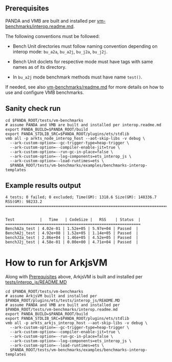 ## Prerequisites

PANDA and VMB are built and installed per [vm-benchmarks/interop.readme.md](../../interop.readme.md).

The following conventions must be followed:
- Bench Unit directories must follow naming convention depending on interop mode: `bu_a2a`, `bu_a2j`, `bu_j2a`, `bu_j2j`.

- Bench Unit doclets for respective mode must have tags with same names as of its directory.

- In `bu_a2j` mode benchmark methods must have name `test()`.

If needed, see also [vm-benchmarks/readme.md](../../readme.md) for more details on how to use and configure VMB benchmarks.

## Sanity check run

```
cd $PANDA_ROOT/tests/vm-benchmarks
# assume PANDA and VMB are built and installed per interop.readme.md
export PANDA_BUILD=$PANDA_ROOT/build
export PANDA_STDLIB_SRC=$PANDA_ROOT/plugins/ets/stdlib
vmb all -p arkts_node_interop_host --aot-skip-libs -v debug \
  --ark-custom-option=--gc-trigger-type=heap-trigger \
  --ark-custom-option=--compiler-enable-jit=true \
  --ark-custom-option=--run-gc-in-place=false \
  --ark-custom-option=--log-components=ets_interop_js \
  --ark-custom-option=--load-runtimes=ets \
  $PANDA_ROOT/tests/vm-benchmarks/examples/benchmarks-interop-templates
```

## Example results output

```
4 tests; 0 failed; 0 excluded; Time(GM): 1318.6 Size(GM): 148336.7 RSS(GM): 98233.2
===================================================================================


Test           |   Time   | CodeSize |   RSS    | Status  |
===========================================================
BenchA2a_test | 4.02e-01 | 1.52e+05 | 5.97e+04 | Passed  |
BenchA2j_test | 4.92e+08 | 1.52e+05 | 1.14e+05 | Passed  |
benchJ2a_test | 2.86e+04 | 1.46e+05 | 4.52e+05 | Passed  |
benchJ2j_test | 4.58e-01 | 0.00e+00 | 4.71e+04 | Passed  |
```

# How to run for ArkjsVM

Along with [Prerequisites](#Prerequisites) above, ArkjsVM is built and installed per [tests/interop_js/README.MD](../../../../plugins/ets/tests/interop_js/README.MD)

```
cd $PANDA_ROOT/tests/vm-benchmarks
# assume ArkjsVM built and installed per $PANDA_ROOT/plugins/ets/tests/interop_js/README.MD
# assume PANDA and VMB are built and installed per $PANDA_ROOT/tests/vm-benchmarks/interop.readme.md
export PANDA_BUILD=$PANDA_ROOT/build
export PANDA_STDLIB_SRC=$PANDA_ROOT/plugins/ets/stdlib
vmb all -p arkts_arkjs_interop_host --aot-skip-libs -v debug \
  --ark-custom-option=--gc-trigger-type=heap-trigger \
  --ark-custom-option=--compiler-enable-jit=true \
  --ark-custom-option=--run-gc-in-place=false \
  --ark-custom-option=--log-components=ets_interop_js \
  --ark-custom-option=--load-runtimes=ets \
  $PANDA_ROOT/tests/vm-benchmarks/examples/benchmarks-interop-templates
```
